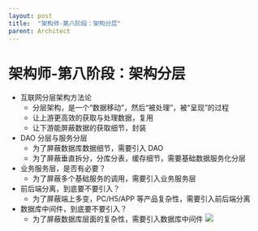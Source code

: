 ```yaml
---
layout: post
title:  "架构师-第八阶段：架构分层"
parent: Architect
---
```


# 架构师-第八阶段：架构分层
- 互联网分层架构方法论
	- 分层架构，是一个“数据移动”，然后“被处理”，被“呈现”的过程
	- 让上游更高效的获取与处理数据，复用
	- 让下游能屏蔽数据的获取细节，封装
- DAO 分层与服务分层
	- 为了屏蔽数据库数据细节，需要引入 DAO
	- 为了屏蔽垂直拆分，分库分表，缓存细节，需要基础数据服务化分层
- 业务服务层，是否有必要？
	- 为了屏蔽多个基础服务的调用，需要引入业务服务层
- 前后端分离，到底要不要引入？
	- 为了屏蔽端上多变，PC/H5/APP 等产品复杂性，需要引入前后端分离
- 数据库中间件，到底要不要引入？
	- 为了屏蔽数据库层面的复杂性，需要引入数据库中间件
	![](/assets/images/img/110.png)




<div id="gitalk-container"></div>
<link rel="stylesheet" href="https://unpkg.com/gitalk/dist/gitalk.css">
<script src="https://unpkg.com/gitalk/dist/gitalk.min.js"></script>
<script type="text/javascript">
const gitalk = new Gitalk({
  clientID: 'c8000586a21c80291476',
  clientSecret: '043d2b75bd32c8d03f65d088bbd475c563a287f4',
  repo: 'imoowi.github.io',
  owner: 'imoowi',
  admin: ['imoowi'],
  distractionFreeMode: false  
});
gitalk.render('gitalk-container')
</script>